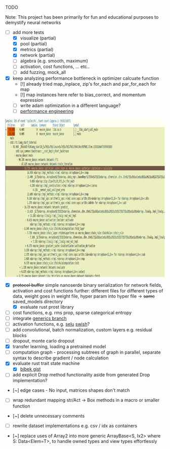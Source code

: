 TODO

Note: This project has been primarily for fun and educational purposes to demystify neural networks

- [ ] add more tests
    - [X] visualize (partial)
    - [X] pool (partial)
    - [X] metrics (partial)
    - [X] network (partial)
    - [ ] algebra (e.g. smooth, maximum)
    - [ ] activation, cost functions, ... etc..
    - [ ] add fuzzing, mock_all 
- [X] keep analyzing performance bottleneck in optimizer calcuate function 
    - [!] already tried map_inplace, zip's for_each and par_for_each for map
    - [!] map instances here refer to bias_correct, and momentum expression
    - [ ] write adam optimization in a different language?
    - [ ] [performance engineering](https://ocw.mit.edu/courses/6-172-performance-engineering-of-software-systems-fall-2018/resources/mit6_172f18_lec1/)

<p float="center">
  <img src='images/perfreport.jpg' width='1000' height='500'/>
</p>


- [X] ~~protocol buffer~~ simple nanoserde binary serialization for network fields, activation and cost functions
      further: different files for different types of data, weight goes in weight file, hyper param into hyper file -> ~~same~~ saved_models directory
    - [X] evaluate rust prost library
- [ ] cost functions, e.g. rms prop, sparse categorical entropy
- [ ] integrate [generics branch](https://github.com/brpandey/neuron_dance/tree/generics)
- [ ] activation functions, e.g. [selu](https://www.tensorflow.org/api_docs/python/tf/keras/activations/selu) [swish](https://en.wikipedia.org/wiki/Swish_function)?
- [ ] add convolutional, batch normalization, custom layers e.g. residual blocks
- [ ] dropout, monte carlo dropout
- [X] transfer learning, loading a pretrained model
- [ ] computation graph - processing subtrees of graph in parallel, separate syntax to describe gradient / node calculation
- [X] evaluate rust trait state machine
    - [X] [bibek gist](https://gist.github.com/brpandey/ec123fa12f79465b1cf51eff5654d9d1)
- [ ] add explicit Drop method functionality aside from generated Drop implementation?
- [~] edge cases - No input, matrices shapes don't match
- [ ] wrap redundant mapping str/Act -> Box<dyn Activation> methods in a macro or smaller function
- [~] delete unnecessary comments
- [ ] rewrite dataset implementations e.g. csv / idx as containers
- [~] replace uses of Array2 into more generic ArrayBase<S, Ix2> where S: Data<Elem=T>, to handle owned types and view types effortlessly
